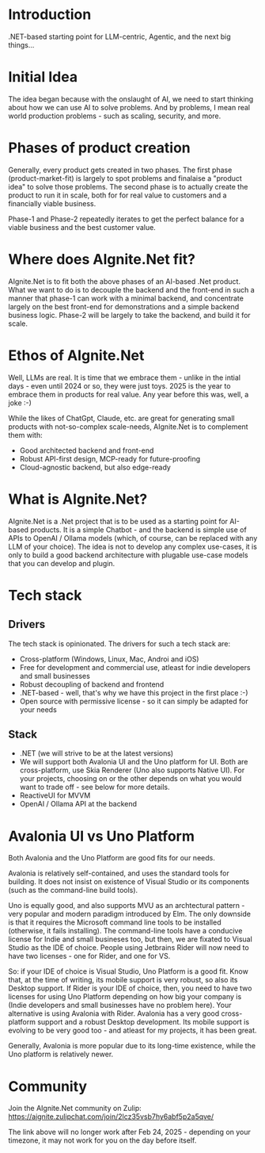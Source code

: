 # Introduction
.NET-based starting point for LLM-centric, Agentic, and the next big things...

# Initial Idea
The idea began because with the onslaught of AI, we need to start thinking about how we can use AI to solve problems. And by problems, I mean real world production problems - such as scaling, security, and more.

# Phases of product creation
Generally, every product gets created in two phases. The first phase (product-market-fit) is largely to spot problems and finalaise a "product idea" to solve those problems. The second phase is to actually create the product to run it in scale, both for for real value to customers and a financially viable business.

Phase-1 and Phase-2 repeatedly iterates to get the perfect balance for a viable business and the best customer value.

# Where does AIgnite.Net fit?
AIgnite.Net is to fit both the above phases of an AI-based .Net product. What we want to do is to decouple the backend and the front-end in such a manner that phase-1 can work with a minimal backend, and concentrate largely on the best front-end for demonstrations and a simple backend business logic. Phase-2 will be largely to take the backend, and build it for scale.

# Ethos of AIgnite.Net
Well, LLMs are real. It is time that we embrace them - unlike in the intial days - even until 2024 or so, they were just toys. 2025 is the year to embrace them in products for real value. Any year before this was, well, a joke :-)

While the likes of ChatGpt, Claude, etc. are great for generating small products with not-so-complex scale-needs, AIgnite.Net is to complement them with:
- Good architected backend and front-end
- Robust API-first design, MCP-ready for future-proofing
- Cloud-agnostic backend, but also edge-ready

# What is AIgnite.Net?
AIgnite.Net is a .Net project that is to be used as a starting point for AI-based products. It is a simple Chatbot - and the backend is simple use of APIs to OpenAI / Ollama models (which, of course, can be replaced with any LLM of your choice). The idea is not to develop any complex use-cases, it is only to build a good backend architecture with plugable use-case models that you can develop and plugin.

# Tech stack
## Drivers
The tech stack is opinionated. The drivers for such a tech stack are:
- Cross-platform (Windows, Linux, Mac, Androi and iOS)
- Free for development and commercial use, atleast for indie developers and small businesses
- Robust decoupling of backend and frontend
- .NET-based - well, that's why we have this project in the first place :-)
- Open source with permissive license - so it can simply be adapted for your needs

## Stack
- .NET (we will strive to be at the latest versions)
- We will support both Avalonia UI and the Uno platform for UI. Both are cross-platform, use Skia Renderer (Uno also supports Native UI). For your projects, choosing on or the other depends on what you would want to trade off - see below for more details. 
- ReactiveUI for MVVM
- OpenAI / Ollama API at the backend

# Avalonia UI vs Uno Platform
Both Avalonia and the Uno Platform are good fits for our needs.

Avalonia is relatively self-contained, and uses the standard tools for building. It does not insist on existence of Visual Studio or its components (such as the command-line build tools).

Uno is equally good, and also supports MVU as an archtectural pattern - very popular and modern paradigm introduced by Elm. The only downside is that it requires the Microsoft command line tools to be installed (otherwise, it fails installing). The command-line tools have a conducive license for Indie and small busineses too, but then, we are fixated to Visual Studio as the IDE of choice. People using Jetbrains Rider will now need to have two licenses - one for Rider, and one for VS.

So: if your IDE of choice is Visual Studio, Uno Platform is a good fit. Know that, at the time of writing, its mobile support is very robust, so also its Desktop support. If Rider is your IDE of choice, then, you need to have two licenses for using Uno Platform depending on how big your company is (Indie developers and small businesses have no problem here). Your alternative is using Avalonia with Rider. Avalonia has a very good cross-platform support and a robust Desktop development. Its mobile support is evolving to be very good too - and atleast for my projects, it has been great.

Generally, Avalonia is more popular due to its long-time existence, while the Uno platform is relatively newer.

# Community
Join the AIgnite.Net community on Zulip:
https://aignite.zulipchat.com/join/2lcz35vsb7hy6abf5p2a5qve/

The link above will no longer work after Feb 24, 2025 - depending on your timezone, it may not work for you on the day before itself.